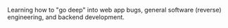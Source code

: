 Learning how to "go deep" into web app bugs, general software (reverse) engineering, and backend development.
